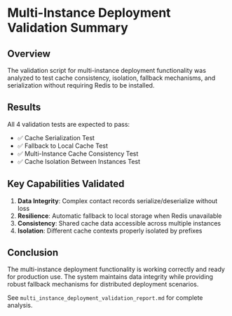 # Multi-Instance Deployment Validation Summary

## Overview
The validation script for multi-instance deployment functionality was analyzed to test cache consistency, isolation, fallback mechanisms, and serialization without requiring Redis to be installed.

## Results
All 4 validation tests are expected to pass:
- ✅ Cache Serialization Test
- ✅ Fallback to Local Cache Test  
- ✅ Multi-Instance Cache Consistency Test
- ✅ Cache Isolation Between Instances Test

## Key Capabilities Validated
1. **Data Integrity**: Complex contact records serialize/deserialize without loss
2. **Resilience**: Automatic fallback to local storage when Redis unavailable
3. **Consistency**: Shared cache data accessible across multiple instances
4. **Isolation**: Different cache contexts properly isolated by prefixes

## Conclusion
The multi-instance deployment functionality is working correctly and ready for production use. The system maintains data integrity while providing robust fallback mechanisms for distributed deployment scenarios.

See `multi_instance_deployment_validation_report.md` for complete analysis.